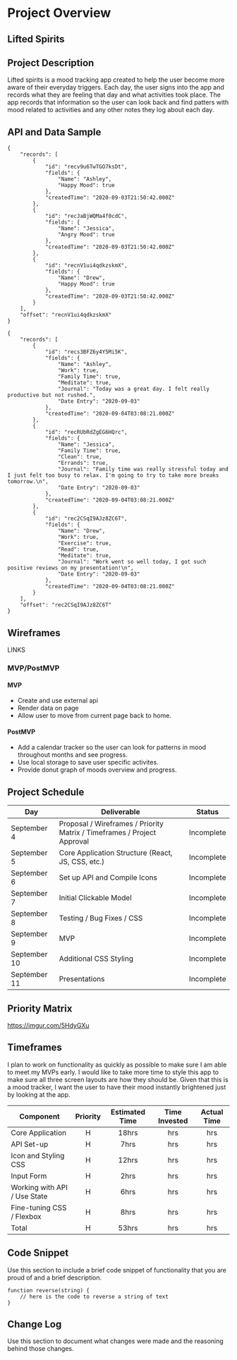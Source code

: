 # Project Overview

## Lifted Spirits

## Project Description

Lifted spirits is a mood tracking app created to help the user become more aware of their everyday triggers. Each day, the user signs into the app and records what they are feeling that day and what activities took place. The app records that information so the user can look back and find patters with mood related to activities and any other notes they log about each day. 

## API and Data Sample

```
{
    "records": [
        {
            "id": "recv9u6TwTGO7ksDt",
            "fields": {
                "Name": "Ashley",
                "Happy Mood": true
            },
            "createdTime": "2020-09-03T21:50:42.000Z"
        },
        {
            "id": "recJaBjWQMa4f0cdC",
            "fields": {
                "Name": "Jessica",
                "Angry Mood": true
            },
            "createdTime": "2020-09-03T21:50:42.000Z"
        },
        {
            "id": "recnV1ui4qdkzskmX",
            "fields": {
                "Name": "Drew",
                "Happy Mood": true
            },
            "createdTime": "2020-09-03T21:50:42.000Z"
        }
    ],
    "offset": "recnV1ui4qdkzskmX"
}

{
    "records": [
        {
            "id": "recs3BFZ6y4Y5Mi5K",
            "fields": {
                "Name": "Ashley",
                "Work": true,
                "Family Time": true,
                "Meditate": true,
                "Journal": "Today was a great day. I felt really productive but not rushed.",
                "Date Entry": "2020-09-03"
            },
            "createdTime": "2020-09-04T03:08:21.000Z"
        },
        {
            "id": "recRUbRdZgEG6HQrc",
            "fields": {
                "Name": "Jessica",
                "Family Time": true,
                "Clean": true,
                "Errands": true,
                "Journal": "Family time was really stressful today and I just felt too busy to relax. I'm going to try to take more breaks tomorrow.\n",
                "Date Entry": "2020-09-03"
            },
            "createdTime": "2020-09-04T03:08:21.000Z"
        },
        {
            "id": "rec2CSqI9AJz8ZC6T",
            "fields": {
                "Name": "Drew",
                "Work": true,
                "Exercise": true,
                "Read": true,
                "Meditate": true,
                "Journal": "Work went so well today, I got such positive reviews on my presentation!\n",
                "Date Entry": "2020-09-03"
            },
            "createdTime": "2020-09-04T03:08:21.000Z"
        }
    ],
    "offset": "rec2CSqI9AJz8ZC6T"
}

```

## Wireframes

LINKS

### MVP/PostMVP  

#### MVP 

- Create and use external api 
- Render data on page 
- Allow user to move from current page back to home.

#### PostMVP  

- Add a calendar tracker so the user can look for patterns in mood throughout months and see progress.
- Use local storage to save user specific activites.
- Provide donut graph of moods overview and progress.

## Project Schedule

|  Day | Deliverable | Status
|---|---| ---|
|September 4| Proposal / Wireframes / Priority Matrix / Timeframes / Project Approval | Incomplete
|September 5| Core Application Structure (React, JS, CSS, etc.) | Incomplete
|September 6| Set up API and Compile Icons | Incomplete
|September 7| Initial Clickable Model | Incomplete
|September 8| Testing / Bug Fixes / CSS  | Incomplete
|September 9| MVP | Incomplete
|September 10| Additional CSS  Styling | Incomplete
|September 11| Presentations | Incomplete

## Priority Matrix

https://imgur.com/5HdyGXu

## Timeframes

I plan to work on functionality as quickly as possible to make sure I am able to meet my MVPs early. I would like to take more time to style this app to make sure all three screen layouts are how they should be. Given that this is a mood tracker, I want the user to have their mood instantly brightened just by looking at the app.

| Component | Priority | Estimated Time | Time Invested | Actual Time |
| --- | :---: |  :---: | :---: | :---: |
| Core Application | H | 18hrs| hrs | hrs |
| API Set-up | H | 7hrs| hrs | hrs |
| Icon and Styling CSS | H | 12hrs| hrs | hrs |
| Input Form | H | 2hrs| hrs | hrs |
| Working with API / Use State | H | 6hrs| hrs | hrs |
| Fine-tuning CSS / Flexbox | H | 8hrs| hrs | hrs |
| Total | H | 53hrs| hrs | hrs |

## Code Snippet

Use this section to include a brief code snippet of functionality that you are proud of and a brief description.  

```
function reverse(string) {
	// here is the code to reverse a string of text
}
```

## Change Log
 Use this section to document what changes were made and the reasoning behind those changes.  
